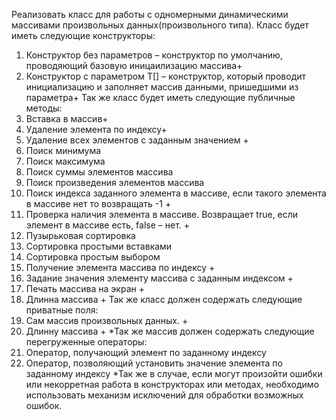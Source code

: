Реализовать класс для работы с одномерными динамическими массивами произвольных данных(произвольного типа). Класс будет иметь следующие конструкторы:
1. Конструктор без параметров – конструктор по умолчанию, проводяющий базовую иницаилизацию массива+
2. Конструктор с параметром T[] – конструктор, который проводит инициализацию и заполняет массив данными, пришедшими из параметра+
Так же класс будет иметь следующие публичные методы:
1. Вставка в массив+
2. Удаление элемента по индексу+
3. Удаление всех элементов с заданным значением +
4. Поиск минимума
5. Поиск максимума
6. Поиск суммы элементов массива
7. Поиск произведения элементов массива
8. Поиск индекса заданного элемента в массиве, если такого элемента в массиве нет то возвращать -1 +
9. Проверка наличия элемента в массиве. Возвращает true, если элемент в массиве есть, false – нет. +
10. Пузырьковая сортировка
11. Сортировка простыми вставками
12. Сортировка простым выбором
13. Получение элемента массива по индексу +
14. Задание значения элементу массива с заданным индексом +
15. Печать массива на экран +
16. Длинна массива +
Так же класс должен содержать следующие приватные поля:
1. Сам массив произвольных данных. +
2. Длинну массива +
*Так же массив должен содержать следующие перегруженные операторы:
1. Оператор, получающий элемент по заданному индексу
2. Оператор, позволяющий установить значение элемента по заданному индексу
*Так же в случае, если могут произойти ошибки или некорретная работа в конструкторах или методах, необходимо использовать механизм исключений для обработки возможных ошибок.